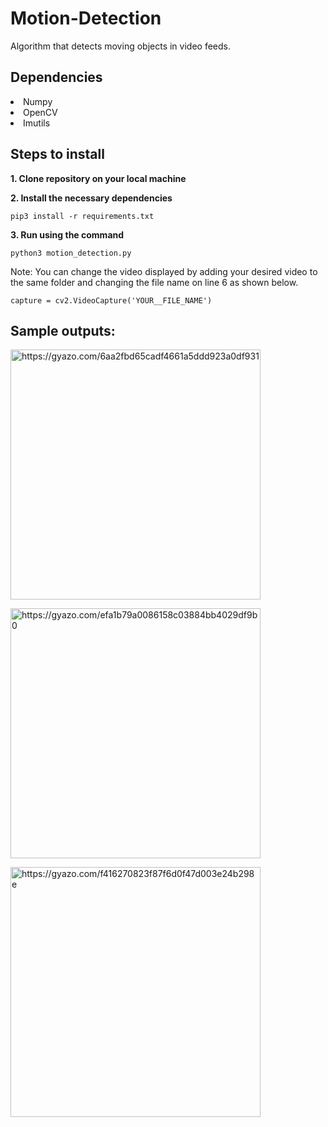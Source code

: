 # Motion-Detection
<p>Algorithm that detects moving objects in video feeds. </p>

## Dependencies
<li>Numpy</li>
<li>OpenCV</li>
<li>Imutils</li>

## Steps to install

<b>1. Clone repository on your local machine </b>

<b>2. Install the necessary dependencies</b>

```
pip3 install -r requirements.txt
```

<b>3. Run using the command </b>

```
python3 motion_detection.py
```

<p>Note: You can change the video displayed by adding your desired video to the same folder and changing the file name on line 6 as shown below.</p>

```
capture = cv2.VideoCapture('YOUR__FILE_NAME')
```

## Sample outputs:

<a href="https://gyazo.com/6aa2fbd65cadf4661a5ddd923a0df931"><img src="../moving_car" alt="https://gyazo.com/6aa2fbd65cadf4661a5ddd923a0df931" width="400"/></a>

<a href="https://gyazo.com/efa1b79a0086158c03884bb4029df9b0"><img src="https://i.gyazo.com/efa1b79a0086158c03884bb4029df9b0.gif" alt="https://gyazo.com/efa1b79a0086158c03884bb4029df9b0" width="400"/></a>

<a href="https://gyazo.com/f416270823f87f6d0f47d003e24b298e"><img src="https://i.gyazo.com/f416270823f87f6d0f47d003e24b298e.gif" alt="https://gyazo.com/f416270823f87f6d0f47d003e24b298e" width="400"/></a>
